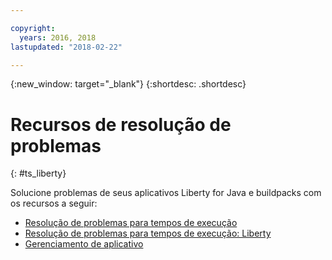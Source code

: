 ```yaml
---

copyright:
  years: 2016, 2018
lastupdated: "2018-02-22"

---
```


{:new_window: target="_blank"}
{:shortdesc: .shortdesc}

# Recursos de resolução de problemas
{: #ts_liberty}

Solucione problemas de seus aplicativos Liberty for Java e buildpacks com os recursos a seguir:

* [Resolução de problemas para tempos de execução](../../troubleshoot/ts_runtimes.html#runtimes)
* [Resolução de problemas para tempos de execução: Liberty](../../troubleshoot/ts_runtimes.html#ts_liberty)
* [Gerenciamento de aplicativo](../common/app_mng.html)
